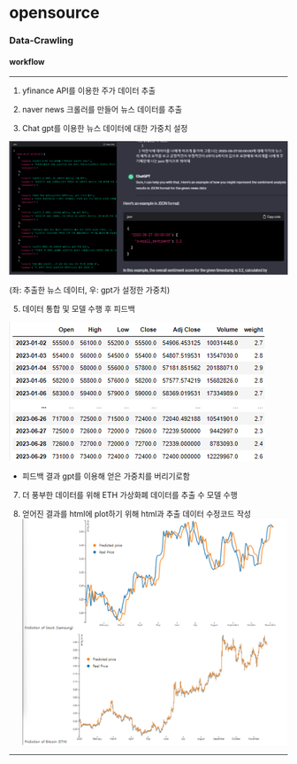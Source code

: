 # opensource
### Data-Crawling
#### workflow
---------------------------------------------------------------------------
1. yfinance API를 이용한 주가 데이터 추출

2. naver news 크롤러를 만들어 뉴스 데이터를 추출

3. Chat gpt를 이용한 뉴스 데이터에 대한 가중치 설정

![image1](pictures/gpt_mid_result.png)

   (좌: 추출한 뉴스 데이터, 우: gpt가 설정한 가중치)

5. 데이터 통합 및 모델 수행 후 피드백

![image2](pictures/concat_mid_result.png)

   - 피드백 결과 gpt를 이용해 얻은 가중치를 버리기로함
     
7. 더 풍부한 데이터를 위해 ETH 가상화폐 데이터를 추출 수 모델 수행

8. 얻어진 결과를 html에 plot하기 위해 html과 추출 데이터 수정코드 작성
![image2](pictures/plot_with_D3.png)
---------------------------------------------------------------------------
   
